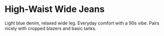 # High-Waist Wide Jeans
Light blue denim, relaxed wide leg. Everyday comfort with a 90s vibe. Pairs nicely with cropped blazers and basic tanks.

